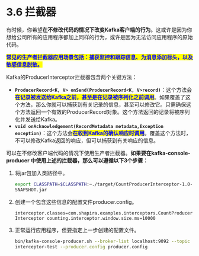 # 3.6 拦截器

有时候，你希望**在不修改代码的情况下改变Kafka客户端的行为**。这或许是因为你想给公司所有的应用程序都加上同样的行为，或许是因为无法访问应用程序的原始代码。

<mark style="color:blue;">**常见的生产者拦截器应用场景包括：捕获监控和跟踪信息、为消息添加标头，以及敏感信息脱敏。**</mark>

Kafka的ProducerInterceptor拦截器包含两个关键方法：

* **`ProducerRecord<K, V> onSend(ProducerRecord<K, V>record)`**：这个方法会<mark style="color:blue;">**在记录被发送给Kafka之前，甚至是在记录被序列化之前调用**</mark>。如果覆盖了这个方法，那么你就可以捕获到有关记录的信息，甚至可以修改它。只需确保这个方法返回一个有效的ProducerRecord对象。这个方法返回的记录将被序列化并发送给Kafka。
* **`void onAcknowledgement(RecordMetadata metadata,Exception exception)`**：这个方法会<mark style="color:blue;">**在收到Kafka的确认响应时调用**</mark>。覆盖这个方法时，不可以修改Kafka返回的响应，但可以捕获到有关响应的信息。

可以在不修改客户端代码的情况下使用生产者拦截器。**如果要在kafka-console-producer 中使用上述的拦截器，那么可以遵循以下3个步骤：**

1.  将jar包加入类路径中。

    ```bash
    export CLASSPATH=$CLASSPATH:~./target/CountProducerInterceptor-1.0-
    SNAPSHOT.jar
    ```
2.  创建一个包含这些信息的配置文件producer.config。

    ```properties
    interceptor.classes=com.shapira.examples.interceptors.CountProducer
    Interceptor counting.interceptor.window.size.ms=10000
    ```
3.  正常运行应用程序，但要指定上一步创建的配置文件。

    ```bash
    bin/kafka-console-producer.sh --broker-list localhost:9092 --topic
    interceptor-test --producer.config producer.config
    ```
